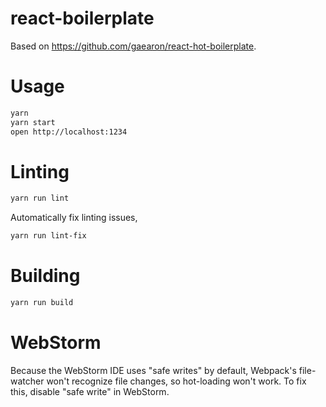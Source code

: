 # react-boilerplate

Based on <https://github.com/gaearon/react-hot-boilerplate>.

# Usage
```sh
yarn
yarn start
open http://localhost:1234
```

# Linting
```sh
yarn run lint
```

Automatically fix linting issues,
```sh
yarn run lint-fix
```

# Building
```sh
yarn run build
```

# WebStorm

Because the WebStorm IDE uses "safe writes" by default, Webpack's file-watcher
won't recognize file changes, so hot-loading won't work. To fix this, disable
"safe write" in WebStorm.
